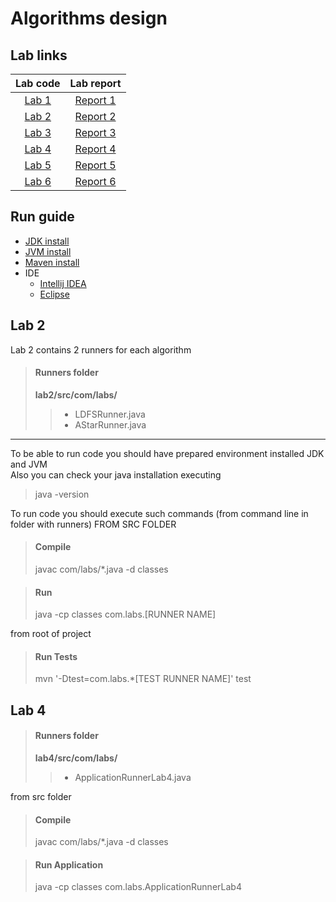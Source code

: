 # Algorithms design

## Lab links
| Lab code  |  Lab report  |
|:---------:|:------------:|
| [Lab 1](lab-1) | [Report 1](lab-1/lr1_report.pdf) |
| [Lab 2](lab-2) | [Report 2](lab-2/lr2_report.pdf) |
| [Lab 3](lab-3) | [Report 3](lab-3/lr3_report.pdf) |
| [Lab 4](lab-4) | [Report 4](lab-4/lr4_report.pdf) |
| [Lab 5](lab-5) | [Report 5](lab-5/lr5_report.pdf) |
| [Lab 6](lab-6) | [Report 6](lab-6/lr6_report.pdf) |

## Run guide
* [JDK install](https://phoenixnap.com/kb/install-java-windows)
* [JVM install](https://www.java.com/en/download/manual.jsp)
* [Maven install](https://mkyong.com/maven/how-to-install-maven-in-windows)
* IDE
  * [Intellij IDEA](https://www.jetbrains.com/idea/download/)
  * [Eclipse](https://www.eclipse.org/downloads/)

## Lab 2
Lab 2 contains 2 runners for each algorithm
> #### Runners folder 
> **lab2/src/com/labs/** 
>> * LDFSRunner.java
>> * AStarRunner.java
_________________
To be able to run code you should have prepared environment installed JDK and JVM \
Also you can check your java installation executing
> java -version

To run code you should execute such commands (from command line in folder with runners)
FROM SRC FOLDER
> #### Compile 
> javac com/labs/*.java -d classes

> #### Run
>  java -cp classes com.labs.[RUNNER NAME]

from root of project
> #### Run Tests
>  mvn '-Dtest=com.labs.*[TEST RUNNER NAME]' test

## Lab 4
> #### Runners folder 
> **lab4/src/com/labs/** 
>> * ApplicationRunnerLab4.java

from src folder
> #### Compile 
> javac com/labs/*.java -d classes

> #### Run Application
>  java -cp classes com.labs.ApplicationRunnerLab4
